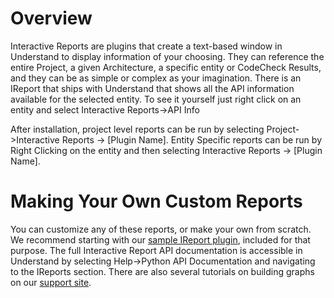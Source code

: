 # Overview
Interactive Reports are plugins that create a text-based window in Understand to display information of your choosing. They can reference the entire Project, a given Architecture, a specific entity or CodeCheck Results, and they can be as simple or complex as your imagination. There is an IReport that ships with Understand that shows all the API information available for the selected entity. To see it yourself just right click on an entity and select Interactive Reports->API Info  

After installation, project level reports can be run by selecting Project->Interactive Reports -> [Plugin Name]. Entity Specific reports can be run by Right Clicking on the entity and then selecting Interactive Reports -> [Plugin Name].

# Making Your Own Custom Reports
You can customize any of these reports, or make your own from scratch. We recommend starting with our [sample IReport plugin](https://documentation.scitools.com/html/python/ireport.html), included for that purpose. The full Interactive Report API documentation is accessible in Understand by selecting Help->Python API Documentation and navigating to the IReports section. There are also several tutorials on building graphs on our [support site](https://support.scitools.com).
